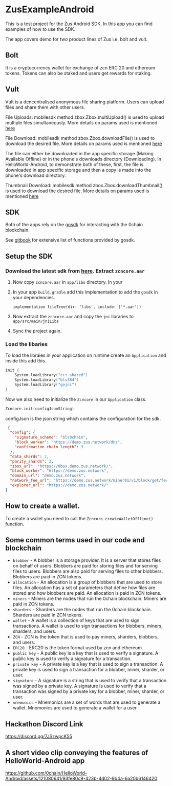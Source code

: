 # ZusExampleAndroid

This is a test project for the Zus Android SDK. In this app you can find examples of how to use the
SDK.

The app covers demo for two product lines of Zus i.e. bolt and vult.

## Bolt

It is a cryptocurrency wallet for exchange of zcn ERC 20 and ethereum tokens. Tokens can also be
staked and users get rewards for staking.

## Vult

Vult is a dencentralised anonymous file sharing platform. Users can upload files and share them with
other users.

File Uploads: mobilesdk method zbox.Zbox.multiUpload() is used to upload multiple files simultaneously.
More details on params used is mentioned [here](https://github.com/0chain/gosdk/blob/7f9eea986a87697ad13710731f4ba350b4a47c08/mobilesdk/zbox/storage.go#L275)

File Download: mobilesdk method zbox.Zbox.downloadFile() is used to download the desired file.
More details on params used is mentioned [here](https://github.com/0chain/gosdk/blob/7f9eea986a87697ad13710731f4ba350b4a47c08/mobilesdk/zbox/storage.go#L198)

The file can either be downloaded in the app specific storage (Making Available Offline) or in the phone's downloads directory (Downloading). In HelloWorld-Android, to demonstrate both of these, first, the file is downloaded in app specific storage and then a copy is made into the phone's download directory.

Thumbnail Download:  mobilesdk method zbox.Zbox.downloadThumbnail() is used to download the desired file.
More details on params used is mentioned [here](https://github.com/0chain/gosdk/blob/7f9eea986a87697ad13710731f4ba350b4a47c08/mobilesdk/zbox/storage.go#L237)

## SDK

Both of the apps rely on the [gosdk](https://github.com/0chain/gosdk) for interacting with the
0chain blockchain.

See [gitbook](https://docs.zus.network/guides/zus-js-sdk/sdk-reference) for extensive list of functions provided by gosdk.

## Setup the SDK

### Download the latest sdk from [here](https://github.com/0chain/gosdk/releases). Extract `zcncore.aar`

1. Now copy `zcncore.aar` in `app/libs` directory. In your
2. In your app `build.gradle` add this implementation to add the `gosdk` in your dependencies.

   `implementation fileTree(dir: 'libs', include: ['*.aar'])`
3. Now extract the `zcncore.aar` and copy the `jni` libraries to `app/src/main/jniLibs`
4. Sync the project again.

### Load the libaries

To load the libraies in your application on runtime create an `Application` and inside this add
this.

```kotlin
init {
    System.loadLibrary("c++_shared")
    System.loadLibrary("bls384")
    System.loadLibrary("gojni")
}   
```

Now we also need to initialize the `Zcncore` in our `Application` class.

```kotlin
Zcncore.init(configJsonString)
```

configJson is the json string which contains the configuration for the sdk.

```json
 {
  "config": {
    "signature_scheme": "bls0chain",
    "block_worker": "https://demo.zus.network/dns",
    "confirmation_chain_length": 3
  },
  "data_shards": 2,
  "parity_shards": 2,
  "zbox_url": "https://0box.demo.zus.network/",
  "block_worker": "https://demo.zus.network",
  "domain_url": "demo.zus.network",
  "network_fee_url": "https://demo.zus.network/miner01/v1/block/get/fee_stats",
  "explorer_url": "https://demo.zus.network/"
}
```

## How to create a wallet.
To create a wallet you need to call the `Zcncore.createWalletOffline()` function.
## Some common terms used in our code and blockchain

- `blobber` - A blobber is a storage provider. It is a server that stores files on behalf of users.
  Blobbers are paid for storing files and for serving files to users. Blobbers are also paid for
  serving files to other blobbers. Blobbers are paid in ZCN tokens.
- `allocation` - An allocation is a group of blobbers that are used to store files. An allocation
  has a set of parameters that define how files are stored and how blobbers are paid. An allocation
  is paid in ZCN tokens.
- `miners` - Miners are the nodes that run the 0chain blockchain. Miners are paid in ZCN tokens.
- `sharders` - Sharders are the nodes that run the 0chain blockchain. Sharders are paid in ZCN
  tokens.
- `wallet` - A wallet is a collection of keys that are used to sign transactions. A wallet is used
  to sign transactions for blobbers, miners, sharders, and users.
- `ZCN` - ZCN is the token that is used to pay miners, sharders, blobbers, and users.
- `ERC20` - ERC20 is the token format used by zcn and ethereum.
- `public key` - A public key is a key that is used to verify a signature. A public key is used to
  verify a signature for a transaction.
- `private key` - A private key is a key that is used to sign a transaction. A private key is used
  to sign a transaction for a blobber, miner, sharder, or user.
- `signature` - A signature is a string that is used to verify that a transaction was signed by a
  private key. A signature is used to verify that a transaction was signed by a private key for a
  blobber, miner, sharder, or user.
- `mnemonics` - Mnemonics are a set of words that are used to generate a wallet. Mnemonics are used
  to generate a wallet for a user.

## Hackathon Discord Link
https://discord.gg/7JSzwpcK55

## A short video clip conveying the features of HelloWorld-Android app
https://github.com/0chain/HelloWorld-Android/assets/121080641/93fe80c9-423b-4d02-9b4a-6a20b6146420


